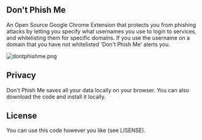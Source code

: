 ## Don't Phish Me


<p>An Open Source Google Chrome Extension that protects you from phishing attacks by letting you specify what usernames you use to login to services, and whitelisting them for specific domains. If you use the username on a domain that you have not whitelisted 'Don't Phish Me' alerts you.</p>

<img src="https://dacod.co.za/images/" alt="dontphishme.png"/>

## Privacy

<p>Don't Phish Me saves all your data locally on your browser. You can also download the code and install it locally.</p>


## License

You can use this code however you like (see LISENSE).